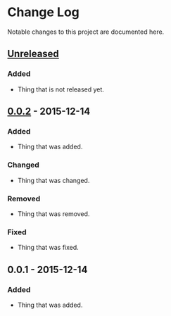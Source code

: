 # Change Log

Notable changes to this project are documented here.


## [Unreleased]

### Added

- Thing that is not released yet.


## [0.0.2] - 2015-12-14

### Added

- Thing that was added.

### Changed

- Thing that was changed.

### Removed

- Thing that was removed.

### Fixed

- Thing that was fixed.


## 0.0.1 - 2015-12-14

### Added

- Thing that was added.


[Unreleased]: https://github.com/FunTimeCoding/perl-skeleton/compare/v0.0.2...HEAD
[0.0.2]: https://github.com/FunTimeCoding/perl-skeleton/compare/v0.0.1...v0.0.2
